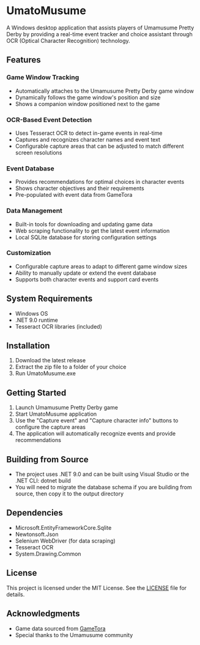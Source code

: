 # UmatoMusume

A Windows desktop application that assists players of Umamusume Pretty Derby by providing a real-time event tracker and choice assistant through OCR (Optical Character Recognition) technology.

## Features

### Game Window Tracking
- Automatically attaches to the Umamusume Pretty Derby game window
- Dynamically follows the game window's position and size
- Shows a companion window positioned next to the game

### OCR-Based Event Detection
- Uses Tesseract OCR to detect in-game events in real-time
- Captures and recognizes character names and event text
- Configurable capture areas that can be adjusted to match different screen resolutions

### Event Database
- Provides recommendations for optimal choices in character events
- Shows character objectives and their requirements
- Pre-populated with event data from GameTora

### Data Management
- Built-in tools for downloading and updating game data
- Web scraping functionality to get the latest event information
- Local SQLite database for storing configuration settings

### Customization
- Configurable capture areas to adapt to different game window sizes
- Ability to manually update or extend the event database
- Supports both character events and support card events

## System Requirements
- Windows OS
- .NET 9.0 runtime
- Tesseract OCR libraries (included)

## Installation
1. Download the latest release
2. Extract the zip file to a folder of your choice
3. Run UmatoMusume.exe

## Getting Started
1. Launch Umamusume Pretty Derby game
2. Start UmatoMusume application
3. Use the "Capture event" and "Capture character info" buttons to configure the capture areas
4. The application will automatically recognize events and provide recommendations

## Building from Source
- The project uses .NET 9.0 and can be built using Visual Studio or the .NET CLI:
dotnet build
- You will need to migrate the database schema if you are building from source, then copy it to the output directory
## Dependencies
- Microsoft.EntityFrameworkCore.Sqlite
- Newtonsoft.Json
- Selenium WebDriver (for data scraping)
- Tesseract OCR
- System.Drawing.Common

## License

This project is licensed under the MIT License. See the [LICENSE](LICENSE) file for details.

## Acknowledgments
- Game data sourced from [GameTora](https://gametora.com/umamusume)
- Special thanks to the Umamusume community